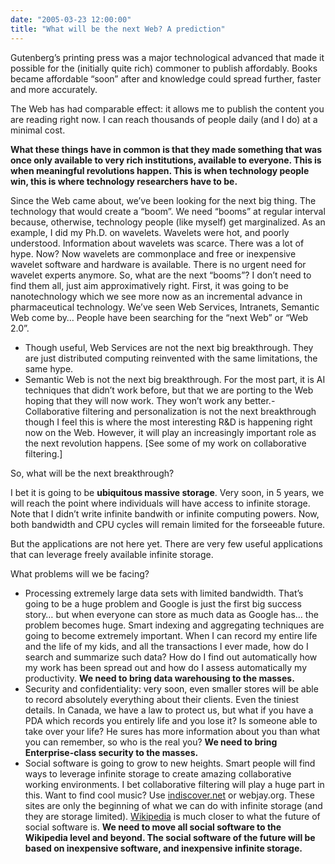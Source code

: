```yaml
---
date: "2005-03-23 12:00:00"
title: "What will be the next Web? A prediction"
---
```




Gutenberg&rsquo;s printing press was a major technological advanced that made it possible for the (initially quite rich) commoner to publish affordably. Books became affordable &ldquo;soon&rdquo; after and knowledge could spread further, faster and more accurately.

The Web has had comparable effect: it allows me to publish the content you are reading right now. I can reach thousands of people daily (and I do) at a minimal cost.

__What these things have in common is that they made something that was once only available to very rich institutions, available to everyone. This is when meaningful revolutions happen. This is when technology people win, this is where technology researchers have to be.__

Since the Web came about, we&rsquo;ve been looking for the next big thing. The technology that would create a &ldquo;boom&rdquo;. We need &ldquo;booms&rdquo; at regular interval because, otherwise, technology people (like myself) get marginalized.
As an example, I did my Ph.D. on wavelets. Wavelets were hot, and poorly understood. Information about wavelets was scarce. There was a lot of hype. Now? Now wavelets are commonplace and free or inexpensive wavelet software and hardware is available. There is no urgent need for wavelet experts anymore.
So, what are the next &ldquo;booms&rdquo;? I don&rsquo;t need to find them all, just aim approximatively right. First, it was going to be nanotechnology which we see more now as an incremental advance in pharmaceutical technology. We&rsquo;ve seen Web Services, Intranets, Semantic Web come by&hellip; People have been searching for the &ldquo;next Web&rdquo; or &ldquo;Web 2.0&rdquo;.

- Though useful, Web Services are not the next big breakthrough. They are just distributed computing reinvented with the same limitations, the same hype.
- Semantic Web is not the next big breakthrough. For the most part, it is AI techniques that didn&rsquo;t work before, but that we are porting to the Web hoping that they will now work. They won&rsquo;t work any better.- Collaborative filtering and personalization is not the next breakthrough though I feel this is where the most interesting R&#038;D is happening right now on the Web. However, it will play an increasingly important role as the next revolution happens. [See some of my work on collaborative filtering.]


So, what will be the next breakthrough?

I bet it is going to be __ubiquitous massive storage__. Very soon, in 5 years, we will reach the point where individuals will have access to infinite storage. Note that I didn&rsquo;t write infinite bandwith or infinite computing powers. Now, both bandwidth and CPU cycles will remain limited for the forseeable future.

But the applications are not here yet. There are very few useful applications that can leverage freely available infinite storage.

What problems will we be facing?

- Processing extremely large data sets with limited bandwidth. That&rsquo;s going to be a huge problem and Google is just the first big success story&hellip; but when everyone can store as much data as Google has&hellip; the problem becomes huge. Smart indexing and aggregating techniques are going to become extremely important. When I can record my entire life and the life of my kids, and all the transactions I ever made, how do I search and summarize such data? How do I find out automatically how my work has been spread out and how do I assess automatically my productivity. __We need to bring data warehousing to the masses.__
- Security and confidentiality: very soon, even smaller stores will be able to record absolutely everything about their clients. Even the tiniest details. In Canada, we have a law to protect us, but what if you have a PDA which records you entirely life and you lose it? Is someone able to take over your life? He sures has more information about you than what you can remember, so who is the real you? __We need to bring Enterprise-class security to the masses.__
- Social software is going to grow to new heights. Smart people will find ways to leverage infinite storage to create amazing collaborative working environments. I bet collaborative filtering will play a huge part in this. Want to find cool music? Use [indiscover.net](http://www.indiscover.net) or webjay.org. These sites are only the beginning of what we can do with infinite storage (and they are storage limited). [Wikipedia](https://en.wikipedia.org/wiki/Main_Page) is much closer to what the future of social software is. __We need to move all social software to the Wikipedia level and beyond. The social software of the future will be based on inexpensive software, and inexpensive infinite storage.__

